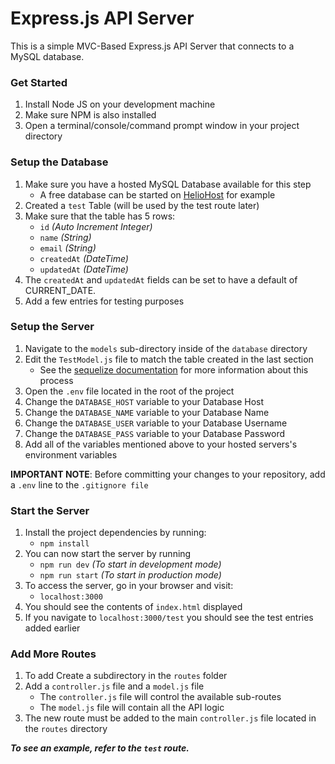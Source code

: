 # Express.js API Server

This is a simple MVC-Based Express.js API Server that connects to a MySQL database.

### Get Started

1) Install Node JS on your development machine
1) Make sure NPM is also installed
1) Open a terminal/console/command prompt window in your project directory

### Setup the Database

1) Make sure you have a hosted MySQL Database available for this step
    * A free database can be started on [HelioHost](https://www.heliohost.org/#) for example
1) Created a `test` Table (will be used by the test route later)
1) Make sure that the table has 5 rows: 
    * `id` *(Auto Increment Integer)*
    * `name` *(String)*
    * `email` *(String)*
    * `createdAt` *(DateTime)*
    * `updatedAt` *(DateTime)*
1) The `createdAt` and `updatedAt` fields can be set to have a default of CURRENT_DATE.
1) Add a few entries for testing purposes

### Setup the Server

1) Navigate to the `models` sub-directory inside of the `database` directory
1) Edit the `TestModel.js` file to match the table created in the last section
    * See the [sequelize documentation](https://sequelize.readthedocs.io/en/2.0/docs/models-definition/) for more information about this process
1) Open the `.env` file located in the root of the project
1) Change the `DATABASE_HOST` variable to your Database Host
1) Change the `DATABASE_NAME` variable to your Database Name
1) Change the `DATABASE_USER` variable to your Database Username
1) Change the `DATABASE_PASS` variable to your Database Password
1) Add all of the variables mentioned above to your hosted servers's environment variables

**IMPORTANT NOTE**: Before committing your changes to your repository, add a `.env` line to the `.gitignore file` 

### Start the Server

1) Install the project dependencies by running:
    * `npm install`
1) You can now start the server by running 
    * `npm run dev` *(To start in development mode)*
    * `npm run start` *(To start in production mode)*
1) To access the server, go in your browser and visit:
    * `localhost:3000`
1) You should see the contents of `index.html` displayed
1) If you navigate to `localhost:3000/test` you should see the test entries added earlier

### Add More Routes

1) To add Create a subdirectory in the `routes` folder
1) Add a `controller.js` file and a `model.js` file
    * The `controller.js` file will control the available sub-routes
    * The `model.js` file will contain all the API logic
1) The new route must be added to the main `controller.js` file located in the `routes` directory

***To see an example, refer to the `test` route.***
